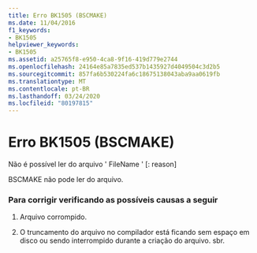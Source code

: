```yaml
---
title: Erro BK1505 (BSCMAKE)
ms.date: 11/04/2016
f1_keywords:
- BK1505
helpviewer_keywords:
- BK1505
ms.assetid: a25765f8-e950-4ca8-9f16-419d779e2744
ms.openlocfilehash: 24164e85a7835ed537b1435927d4049504c3d2b5
ms.sourcegitcommit: 857fa6b530224fa6c18675138043aba9aa0619fb
ms.translationtype: MT
ms.contentlocale: pt-BR
ms.lasthandoff: 03/24/2020
ms.locfileid: "80197815"
---
```

# <a name="bscmake-error-bk1505"></a>Erro BK1505 (BSCMAKE)

Não é possível ler do arquivo ' FileName ' [: reason]

BSCMAKE não pode ler do arquivo.

### <a name="to-fix-by-checking-the-following-possible-causes"></a>Para corrigir verificando as possíveis causas a seguir

1. Arquivo corrompido.

1. O truncamento do arquivo no compilador está ficando sem espaço em disco ou sendo interrompido durante a criação do arquivo. sbr.
